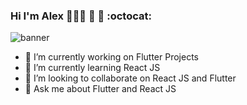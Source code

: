### Hi I'm Alex  👨🏻‍💻 :rocket: :metal: :octocat: 
<!--
**hho114/hho114** is a ✨ _special_ ✨ repository because its `README.md` (this file) appears on your GitHub profile.
-->
![banner](https://user-images.githubusercontent.com/19588882/91502126-2efad280-e87c-11ea-8428-87de08570fe3.png)
- 🔭 I’m currently working on Flutter Projects
- 🌱 I’m currently learning React JS
- 👯 I’m looking to collaborate on React JS and Flutter
- 💬 Ask me about Flutter and React JS

<!-- - 🤔 I’m looking for help with ...
- 💬 Ask me about ...
- 📫 How to reach me: ...
- 😄 Pronouns: ...
- ⚡ Fun fact: ...
-->

